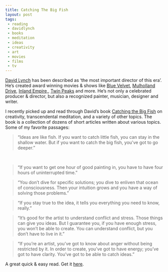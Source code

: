```yaml
---
title: Catching The Big Fish
layout: post
tags: 
 - reading
 - davidlynch
 - books
 - meditation
 - ideas
 - creativity
 - art
 - movies
 - films
 - tv
---
```


[David Lynch](https://en.wikipedia.org/wiki/David_Lynch) has been described as ‘the most important director of this era’. He’s created award winning movies & shows like [Blue Velvet](https://www.rottentomatoes.com/m/blue_velvet/), [Mulholland Drive](https://www.rottentomatoes.com/m/mulholland_dr/), [Inland Empire,](https://www.rottentomatoes.com/m/inland_empire/), [Twin Peaks](https://www.rottentomatoes.com/tv/twin_peaks) and more. He’s not only a celebrated producer & director, but also a recognized painter, musician, designer and writer. 

I recently picked up and read through David’s book [Catching the Big Fish](https://www.amazon.com/dp/B0024NP55G/ref=dp-kindle-redirect?_encoding=UTF8&btkr=1) on creativity, transcendental meditation, and a variety of other topics.  The book is a collection of dozens of short articles written about various topics. Some of my favorite passages:

> “Ideas are like fish. If you want to catch little fish, you can stay in the shallow water. But if you want to catch the big fish, you've got to go deeper.” 
<br>

> “If you want to get one hour of good painting in, you have to have four hours of uninterrupted time.”

> “You don’t dive for specific solutions; you dive to enliven that ocean of consciousness. Then your intuition grows and you have a way of solving those problems.”

> “If you stay true to the idea, it tells you everything you need to know, really.”

> “It’s good for the artist to understand conflict and stress. Those things can give you ideas. But I guarantee you, if you have enough stress, you won’t be able to create.  You can understand conflict, but you don’t have to live in it.”

> “If you’re an artist, you’ve got to know about anger without being restricted by it. In order to create, you’ve got to have energy; you’ve got to have clarity. You’ve got to be able to catch ideas.”

A great quick & easy read. Get it [here](https://www.amazon.com/Catching-Big-Fish-Meditation-Consciousness/dp/1585426121).